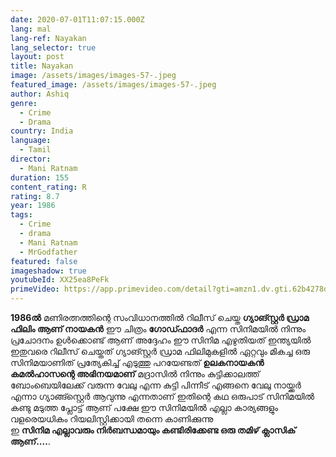 ```yaml
---
date: 2020-07-01T11:07:15.000Z
lang: mal
lang-ref: Nayakan
lang_selector: true
layout: post
title: Nayakan
image: /assets/images/images-57-.jpeg
featured_image: /assets/images/images-57-.jpeg
author: Ashiq
genre:
  - Crime
  - Drama
country: India
language:
  - Tamil
director:
  - Mani Ratnam
duration: 155
content_rating: R
rating: 8.7
year: 1986
tags:
  - Crime
  - drama
  - Mani Ratnam
  - MrGodfather
featured: false
imageshadow: true
youtubeId: XX25ea8PeFk
primeVideo: https://app.primevideo.com/detail?gti=amzn1.dv.gti.62b4278d-80cb-dfb5-a6cb-4773e87c1523&ref_=atv_dp_share_mv&r=web
---
```

**1986ൽ** മണിരത്നത്തിന്റെ സംവിധാനത്തിൽ റിലീസ് ചെയ്ത **ഗ്യാങ്സ്റ്റർ ഡ്രാമ ഫിലിം ആണ് നായകൻ** 
ഈ ചിത്രം **ഗോഡ്ഫാദർ** എന്ന സിനിമയിൽ നിന്നും പ്രചോദനം ഉൾക്കൊണ്ട് ആണ് അദ്ദേഹം ഈ സിനിമ എഴുതിയത് ഇന്ത്യയിൽ ഇതുവരെ റിലീസ് ചെയ്തത് ഗ്യാങ്സ്റ്റർ ഡ്രാമ ഫിലിമുകളിൽ ഏറ്റവും മികച്ച ഒരു സിനിമയാണിത് 
പ്രത്യേകിച്ച് എടുത്തു പറയേണ്ടത് **ഉലകനായകൻ കമൽഹാസന്റെ അഭിനയമാണ്**
മദ്രാസിൽ നിന്നും കുട്ടിക്കാലത്ത് ബോംബെയിലേക്ക് വരുന്ന വേലു എന്ന കുട്ടി പിന്നീട് എങ്ങനെ വേലു നായ്ക്കർ എന്നാ ഗ്യാങ്ങ്സ്റ്റെർ ആവുന്നു എന്നതാണ് ഇതിന്റെ കഥ 
 ഒരുപാട് സിനിമയിൽ കണ്ടു മടുത്ത പ്ലോട്ട് ആണ് പക്ഷേ ഈ സിനിമയിൽ എല്ലാ കാര്യങ്ങളും വളരെയധികം  റിയലിസ്റ്റിക്കായി തന്നെ കാണിക്കുന്നു\
ഇ **സിനിമ എല്ലാവരും നിർബന്ധമായും കണ്ടിരിക്കേണ്ട ഒരു തമിഴ് ക്ലാസിക് ആണ്....**.